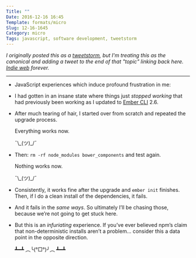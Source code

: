 ```yaml
---
Title: ""
Date: 2016-12-16 16:45
Template: formats/micro
Slug: 12-16-1645
Category: micro
Tags: javascript, software development, tweetstorm
---
```


<i class=editorial>I originally posted this as a [tweetstorm], but I'm treating *this* as the canonical and adding a tweet to the end of that "topic" linking back here. [Indie web] forever.</i>

[tweetstorm]: https://twitter.com/chriskrycho/status/809892171063103488
[Indie web]: http://indiewebcamp.com

---


- JavaScript experiences which induce profound frustration in me:

- I had gotten in an insane state where things just *stopped working* that had previously been working as I updated to [Ember CLI] 2.6.

- After much tearing of hair, I started over from scratch and repeated the upgrade process.

    Everything works now.

    ¯\\\_(ツ)_/¯

- Then: `rm -rf node_modules bower_components` and test again.

    Nothing works now.

    ¯\\\_(ツ)_/¯

- Consistently, it works fine after the upgrade and `ember init` finishes. Then, if I do a clean install of the dependencies, it fails.

- And it fails in the *same ways*. So ultimately I’ll be chasing those, because we’re not going to get stuck here.

- But this is an *infuriating* experience. If you’ve ever believed npm’s claim that non-deterministic installs aren’t a problem... consider this a data point in the opposite direction.

    ┻━┻ ︵╰(°□°)╯︵ ┻━┻

[Ember CLI]: https://ember-cli.com
